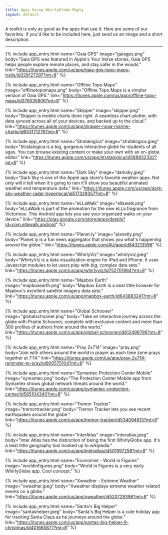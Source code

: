 ```yaml
---
title: Apps Using WhirlyGlobe-Maply
layout: default
---
```


A toolkit is only as good as the apps that use it.  Here are some of our favorites. If you'd like to be included here, just send us an image and a short description.

---

{% include app_entry.html name="Gaia GPS" image="gaiagps.png" body="Gaia GPS was featured in Apple's Your Verse stories, Gaia GPS helps people explore remote places, and stay safer in the woods." link="https://itunes.apple.com/us/app/gaia-gps-topo-maps-trails/id329127297?mt=8" %}

{% include app_entry.html name="Offline Topo Maps" image="offlinetopomaps.png" body="Offline Topo Maps is a simpler version of Gaia GPS." link="https://itunes.apple.com/us/app/offline-topo-maps/id376535806?mt=8" %}

{% include app_entry.html name="Skipper" image="skipper.png" body="Skipper is mobile charts done right. A seamless chart-plotter, with data synced across all of your devices, and backed up to the cloud." link="https://itunes.apple.com/us/app/skipper-noaa-marine-charts/id653171276?mt=8" %}

{% include app_entry.html name="Stratalogica" image="stratalogica.jpeg" body="Stratalogica is a big, gorgeous interactive globe for students of all ages.  You can browse existing content or make your own with an on-globe editor." link="https://itunes.apple.com/us/app/stratalogica/id588832342?mt=8" %}

{% include app_entry.html name="Dark Sky" image="darksky.jpeg" body="Dark Sky is one of the Apple app store's favorite weather apps.  Not only will it tell when it's going to rain it'll show you beautiful animated weather and temperature data." link="https://itunes.apple.com/us/app/dark-sky-weather-radar-hyperlocal/id517329357?mt=8" %}

{% include app_entry.html name="eLLaWalk" image="ellawalk.png" body="eLLaWalk is part of the promotion for the new eLLa fragrance from Victorinox.  This Android app lets you see your organized walks on your device." link="https://play.google.com/store/apps/details?id=com.ellawalk.android" %}

{% include app_entry.html name="Planet.ly" image="planetly.png" body="Planet.ly is a fun news aggregator that shows you what's happening around the globe." link="https://itunes.apple.com/AU/app/id843213596" %}

{% include app_entry.html name="WhirlyViz" image="whirlyviz.jpeg" body="WhirlyViz is a data visualization engine for iPad and iPhone.  It uses Javascript modules to let users play with big, complex data sets." link="https://itunes.apple.com/us/app/whirlyviz/id752701884?mt=8" %}

{% include app_entry.html name="Mapbox Earth" image="mapboxearth.png" body="Mapbox Earth is a neat little browser for Mapbox's excellent satellite imagery data sets." link="https://itunes.apple.com/us/app/mapbox-earth/id643883241?mt=8" %}

{% include app_entry.html name="Global Schooner" image="globalschooner.png" body="Take an interactive journey across the globe with Prairie Schooner, complete with exclusive content and more than 300 profiles of authors from around the world." link="https://itunes.apple.com/us/app/global-schooner/id612496796?mt=8" %}

{% include app_entry.html name="Pray 2x714" image="pray.png" body="Join with others around the world in prayer as each time zone prays together at 7:14." link="https://itunes.apple.com/us/app/pray-2x714-reminder-to-pray/id600575104?mt=8" %}

{% include app_entry.html name="Symantec Protection Center Mobile" image="symantec.png" body="The Protection Center Mobile app from Symantex shows global network threats around the world." link="https://itunes.apple.com/us/app/symantec-protection-center/id565104340?mt=8" %}

{% include app_entry.html name="Tremor Tracker" image="tremortracker.png" body="Tremor Tracker lets you see recent earthquakes around the globe." link="https://itunes.apple.com/us/app/tremor-tracker/id534094613?mt=8" %}

{% include app_entry.html name="InterAtlas" image="interatlas.jpeg" body="Inter Atlas has the distinction of being the first WhirlyGlobe app.  It's a neat little geography tool hooked up to wikipedia." link="https://itunes.apple.com/us/app/interatlas/id501997258?mt=8" %}

{% include app_entry.html name="Economist - World in Figures" image="worldinfigures.png" body="World in Figures is a very early WhirlyGlobe app.  Cool concept." %}

{% include app_entry.html name="Xweather - Extreme Weather" image="xweather.jpeg" body="Xweather displays extreme weather related events on a globe." link="https://itunes.apple.com/us/app/xweather/id520729396?mt=8" %}

{% include app_entry.html name="Santa's Big Helper" image="santashelper.jpeg" body="Santa's Big Helper is a cute holiday app for tracking Santa Claus as he journeys around the globe." link="https://itunes.apple.com/us/app/santas-big-helper-9-christmas/id401665877?mt=8" %}
